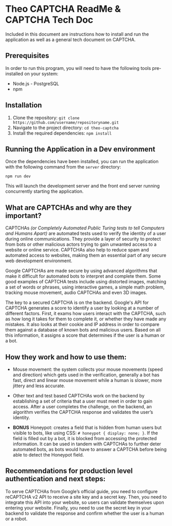 # Theo CAPTCHA ReadMe & CAPTCHA Tech Doc

Included in this document are instructions how to install and run the application as well as a general tech document on CAPTCHA.

## Prerequisites

In order to run this program, you will need to have the following tools pre-installed on your system:

- Node.js - PostgreSQL
- npm

## Installation

1. Clone the repository: `git clone https://github.com/username/repositoryname.git`
2. Navigate to the project directory: `cd theo-captcha`
3. Install the required dependencies: `npm install`

## Running the Application in a Dev environment

Once the dependencies have been installed, you can run the application with the following command from the `server` directory:

`npm run dev`

This will launch the development server and the front end server running concurrently starting the application.

## What are CAPTCHAs and why are they important?

CAPTCHAs _(or Completely Automated Public Turing tests to tell Computers and Humans Apart)_ are automated tests used to verify the identity of a user during online communications. They provide a layer of security to protect from bots or other malicious actors trying to gain unwanted access to a website or online service. CAPTCHAs also help to reduce spam and automated access to websites, making them an essential part of any secure web development environment.

Google CAPTCHAs are made secure by using advanced algorithms that make it difficult for automated bots to interpret and complete them. Some good examples of CAPTCHA tests include using distorted images, matching a set of words or phrases, using interactive games, a simple math problem, tracking mouse movement, audio CAPTCHAs and even 3D images.

The key to a secured CAPTCHA is on the backend. Google's API for CAPTCHA generates a score to identify a user by looking at a number of different factors. First, it exams how users interact with the CAPTCHA, such as how long it takes for them to complete it, or whether they have made any mistakes. It also looks at their cookie and IP address in order to compare them against a database of known bots and malicious users. Based on all this information, it assigns a score that determines if the user is a human or a bot.

## How they work and how to use them:

- Mouse movement: the system collects your mouse movements (speed and direction) which gets used in the verification, generally a bot has fast, direct and linear mouse movement while a human is slower, more jittery and less accurate.

- Other text and test based CAPTCHAs work on the backend by establishing a set of criteria that a user must meet in order to gain access. After a user completes the challenge, on the backend, an algorithm verifies the CAPTCHA response and validates the user’s identity.

- **BONUS** Honeypot: creates a field that is hidden from human users but visible to bots, like using CSS: `# honeypot { display: none; }`. If the field is filled out by a bot, it is blocked from accessing the protected information. It can be used in tandem with CAPTCHAs to further deter automated bots, as bots would have to answer a CAPTCHA before being able to detect the Honeypot field.

## Recommendations for production level authentication and next steps:

To serve CAPTCHAs from Google’s official guide, you need to configure reCAPTCHA v2 API to receive a site key and a secret key. Then, you need to integrate this API into your website, so users can validate themselves upon entering your website. Finally, you need to use the secret key in your backend to validate the response and confirm whether the user is a human or a robot.
